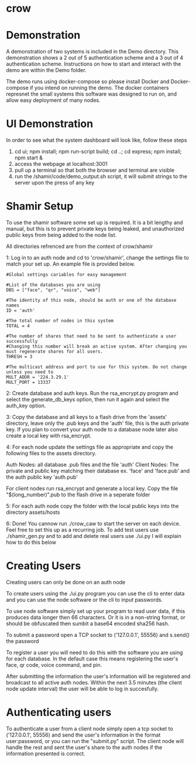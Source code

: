 # crow

# Demonstration

A demonstration of two systems is included in the Demo directory. This demonstration shows a 2 out of 5 authentication scheme and a 3 out of 4 authentication scheme. Instructions on how to start and interact with the demo are within the Demo folder.

The demo runs using docker-compose so please install Docker and Docker-compose if you intend on  running the demo. The docker containers represnet the small systems this software was designed to run on, and allow easy deployment of many nodes. 

# UI Demonstration
In order to see what the system dashboard will look like, follow these steps
1. cd ui; npm install; npm run-script build; cd ..; cd express; npm install; npm start & 
2. access the webpage at localhost:3001
3. pull up a terminal so that both the browser and terminal are visible 
4. run the /shamir/code/demo_output.sh script, it will submit strings to the server upon the press of any key

# Shamir Setup

To use the shamir software some set up is required. It is a bit lengthy and manual, but this is to prevent private keys being leaked, and unauthorized public keys from being added to the node list.

All directories refrenced are from the context of crow/shamir

1: Log in to an auth node and cd to 'crow/shamir', change the settings file to match your set up. An example file is provided below.

```
#Global settings cariables for easy management

#List of the databases you are using
DBS = ["face", "qr", "voice", "web"]

#The identity of this node, should be auth or one of the database names
ID = 'auth'

#The total number of nodes in this system
TOTAL = 4

#The number of shares that need to be sent to authenticate a user successfully
#Changing this number will break an active system. After changing you must regenerate shares for all users.
THRESH = 3

#The multicast address and port to use for this system. Do not change unless you need to
MULT_ADDR = '224.3.29.1'
MULT_PORT = 13337
```

2: Create database and auth keys. Run the rsa_encrypt.py program and select the generate_db_keys option, then run it again and select the auth_key option.

3: Copy the database and all keys to a flash drive from the 'assets' directory, leave only the .pub keys and the 'auth' file, this is the auth private key. If you plan to convert your auth node to a database node later also create a local key with rsa_encrypt.

4: For each node update the settings file as appropriate and copy the following files to the assets directory.

  Auth Nodes: all database .pub files and the file 'auth'
  Client Nodes: The private and public key matching their database ex. 'face' and 'face.pub' and the auth public key 'auth.pub'
  
  For client nodes run rsa_encrypt and generate a local key. Copy the file "$(long_number)".pub to the flash drive in a seperate      folder

5: For each auth node copy the folder with the local public keys into the directory assets/hosts

6: Done! You cannow run ./crow_caw to start the server on each device. Feel free to set this up as a recurring job. To add test users use ./shamir_gen.py and to add and delete real users use ./ui.py I will explain how to do this below

# Creating Users

Creating users can only be done on an auth node

To create users using the ./ui.py program you can use the cli to enter data and you can use the node software or the cli to input passwords. 

To use node software simply set up your program to read user data, if this produces data longer then 66 characters. Or it is in a non-string format, or should be obfuscated then sumbit a base64 encoded sha256 hash.

To submit a password open a TCP socket to ('127.0.0.1', 55556) and s.send() the password

To register a user you will need to do this with the software you are using for each database. In the default case this means registering the user's face, qr code, voice command, and pin.

After submitting the information the user's information will be registered and broadcast to all active auth nodes. Within the next 3.5 minutes (the client node update interval) the user will be able to log in succesfully.

# Authenticating users

To authenticate a user from a client node simply open a tcp socket to ('127.0.0.1', 55556) and send the user's information in the format user:password, or you can run the "submit.py" script. The client node will handle the rest and sent the user's share to the auth nodes if the information presented is correct.
